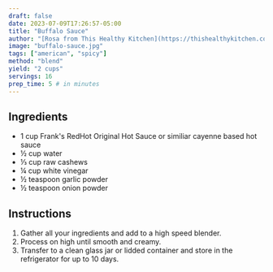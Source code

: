 ```yaml
---
draft: false
date: 2023-07-09T17:26:57-05:00
title: "Buffalo Sauce"
author: "[Rosa from This Healthy Kitchen](https://thishealthykitchen.com/vegan-buffalo-sauce/)"
image: "buffalo-sauce.jpg"
tags: ["american", "spicy"]
method: "blend"
yield: "2 cups"
servings: 16
prep_time: 5 # in minutes
---
```


## Ingredients
- 1 cup Frank's RedHot Original Hot Sauce or similiar cayenne based hot sauce
- ½ cup water
- ⅓ cup raw cashews
- ¼ cup white vinegar
- ½ teaspoon garlic powder
- ½ teaspoon onion powder

## Instructions
1. Gather all your ingredients and add to a high speed blender.
2. Process on high until smooth and creamy.
3. Transfer to a clean glass jar or lidded container and store in the refrigerator for up to 10 days.
